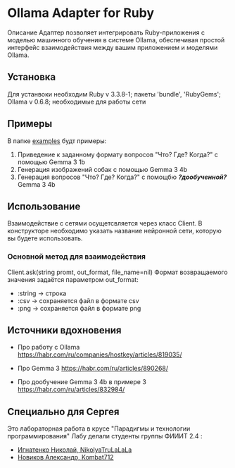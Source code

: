# Ollama Adapter for Ruby
Описание
Адаптер позволяет интегрировать Ruby-приложения с моделью машинного обучения в системе Ollama, обеспечивая простой интерфейс взаимодействия между вашим приложением и моделями Ollama.

## Установка
Для устанвоки необходим Ruby v 3.3.8-1; пакеты 'bundle', 'RubyGems'; Ollama v 0.6.8; необходимые для работы сети

## Примеры
В папке [examples](examples) будт примеры:
1. Приведение к заданному формату вопросов "Что? Где? Когда?" с помощью Gemma 3 1b
2. Генерация изображений собак с помощью Gemma 3 4b
3. Генерация вопросов "Что? Где? Когда?" с помощбю ***?дообученной?*** Gemma 3 4b


## Использование
Взаимодействие с сетями осущетсвляется через класс Client. В конструкторе необходимо указать название нейронной сети, которую вы будете использовать.

### Основной метод для взаимодействия 
Client.ask(string promt, out_format, file_name=nil)
Формат возвращаемого значения задаётся параметром out_format:
* :string -> строка
* :csv -> сохраняется файл в формате csv
* :png -> сохраняется файл в формате png


## Источники вдохновения
* Про работу с Ollama
  https://habr.com/ru/companies/hostkey/articles/819035/

* Про Gemma 3
  https://habr.com/ru/articles/890268/

* Про дообучение Gemma 3 4b в примере 3
  https://habr.com/ru/articles/832984/


## Специально для Сергея
Это лабораторная работа в крусе "Парадигмы и технологии программирования"
Лабу делали студенты группы ФИИИТ 2.4 :
* [Игнатенко Николай, NikolyaTruLaLaLa](https://github.com/NikolyaTruLaLaLa)
* [Новиков Александр, Kombat712](https://github.com/Kombat712)



